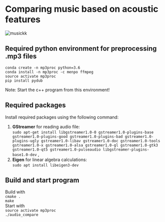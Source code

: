 # Comparing music based on acoustic features


![musickk](https://i.pinimg.com/originals/52/be/8e/52be8e782a37fe8bc3f0c30b17734898.jpg?style=centerme)  

## Required python environment for preprocessing .mp3 files
``` conda create -n mp3proc python=3.6  ``` <br>
``` conda install -n mp3proc -c menpo ffmpeg ``` <br>
``` source activate mp3proc ``` <br>
``` pip install pydub ``` <br>

Note: Start the c++ program from this environment!

## Required packages
Install required packages using the following command: <br>
1. **GStreamer** for reading audio file: <br>
```sudo apt-get install libgstreamer1.0-0 gstreamer1.0-plugins-base gstreamer1.0-plugins-good gstreamer1.0-plugins-bad gstreamer1.0-plugins-ugly gstreamer1.0-libav gstreamer1.0-doc gstreamer1.0-tools gstreamer1.0-x gstreamer1.0-alsa gstreamer1.0-gl gstreamer1.0-gtk3 gstreamer1.0-qt5 gstreamer1.0-pulseaudio libgstreamer-plugins-base1.0-dev``` ,
2. **Eigen** for linear algebra calculations: <br>
```sudo apt install libeigen3-dev```

## Build and start program
Build with <br>
```cmake .``` <br>
```make``` <br>
Start with <br>
```source activate mp3proc``` <br>
```./audio_compare```
